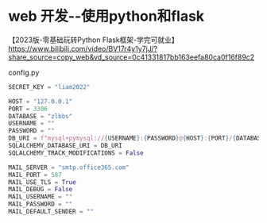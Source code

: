 
# web 开发--使用python和flask
【2023版-零基础玩转Python Flask框架-学完可就业】 https://www.bilibili.com/video/BV17r4y1y7jJ/?share_source=copy_web&vd_source=0c41331817bb163eefa80ca0f16f89c2

config.py
```python
SECRET_KEY = "liam2022"

HOST = "127.0.0.1"
PORT = 3306
DATABASE = "zlbbs"
USERNAME = ""
PASSWORD = ""
DB_URI = f"mysql+pymysql://{USERNAME}:{PASSWORD}@{HOST}:{PORT}/{DATABASE}?charset=utf8mb4"
SQLALCHEMY_DATABASE_URI = DB_URI
SQLALCHEMY_TRACK_MODIFICATIONS = False

MAIL_SERVER = "smtp.office365.com"
MAIL_PORT = 587
MAIL_USE_TLS = True
MAIL_DEBUG = False
MAIL_USERNAME = ""
MAIL_PASSWORD = ""
MAIL_DEFAULT_SENDER = ""

```

